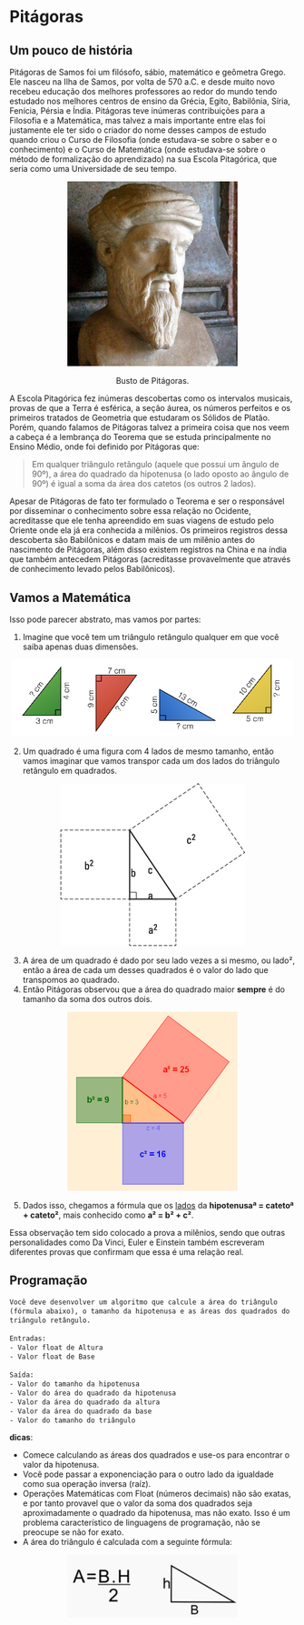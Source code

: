 # Pitágoras

## Um pouco de história

Pitágoras de Samos foi um filósofo, sábio, matemático e geômetra Grego. Ele nasceu na Ilha de Samos, por volta de 570 a.C. e desde muito novo recebeu educação dos melhores professores ao redor do mundo tendo estudado nos melhores centros de ensino da Grécia, Egito, Babilônia, Síria, Fenícia,  Pérsia e Índia. Pitágoras teve inúmeras contribuições para a Filosofia e a Matemática, mas talvez a mais importante entre elas foi justamente ele ter sido o criador do nome desses campos de estudo quando criou o Curso de Filosofia (onde estudava-se sobre o saber e o conhecimento) e o Curso de Matemática (onde estudava-se sobre o método de formalização do aprendizado) na sua Escola Pitagórica, que seria como uma Universidade de seu tempo.

<p align="center">
    <img src="./img/busto.jpg" width="300">
    <p align="center">Busto de Pitágoras.</p>
</p>

A Escola Pitagórica fez inúmeras descobertas como os intervalos musicais, provas de que a Terra é esférica, a seção áurea, os números perfeitos e os primeiros tratados de Geometria que estudaram os Sólidos de Platão. Porém, quando falamos de Pitágoras talvez a primeira coisa que nos veem a cabeça é a lembrança do Teorema que se estuda principalmente no Ensino Médio, onde foi definido por Pitágoras que:

> Em qualquer triângulo retângulo (aquele que possui um ângulo de 90º), a área do quadrado da hipotenusa (o lado oposto ao ângulo de 90º) é igual a soma da área dos catetos (os outros 2 lados).

Apesar de Pitágoras de fato ter formulado o Teorema e ser o responsável por disseminar o conhecimento sobre essa relação no Ocidente, acreditasse que ele tenha apreendido em suas viagens de estudo pelo Oriente onde ela já era conhecida a milênios. Os primeiros registros dessa descoberta são Babilônicos e datam mais de um milênio antes do nascimento de Pitágoras, além disso existem registros na China e na índia que também antecedem Pitágoras (acreditasse provavelmente que através de conhecimento levado pelos Babilônicos).

## Vamos a Matemática

Isso pode parecer abstrato, mas vamos por partes:

1. Imagine que você tem um triângulo retângulo qualquer em que você saiba apenas duas dimensões.

<p align="center">
    <img src="./img/t_retangulo.png">
</p>

2. Um quadrado é uma figura com 4 lados de mesmo tamanho, então vamos imaginar que vamos transpor cada um dos lados do triângulo retângulo em quadrados.

<p align="center">
    <img src="./img/quadrados.png">
</p>
   
3. A área de um quadrado é dado por seu lado vezes a si mesmo, ou lado², então a área de cada um desses quadrados é o valor do lado que transpomos ao quadrado.
4. Então Pitágoras observou que a área do quadrado maior **sempre** é do tamanho da soma dos outros dois.

<p align="center">
    <img src="./img/areas.png" width="300">
</p>

5. Dados isso, chegamos a fórmula que os <u>lados</u> da **hipotenusaª = catetoª + cateto²**, mais conhecido como **a² = b² + c²**.  

Essa observação tem sido colocado a prova a milênios, sendo que outras personalidades como Da Vinci, Euler e Einstein também escreveram diferentes provas que confirmam que essa é uma relação real.

## Programação

```
Você deve desenvolver um algoritmo que calcule a área do triângulo (fórmula abaixo), o tamanho da hipotenusa e as áreas dos quadrados do triângulo retângulo.

Entradas:
- Valor float de Altura
- Valor float de Base

Saída:
- Valor do tamanho da hipotenusa
- Valor do área do quadrado da hipotenusa
- Valor da área do quadrado da altura
- Valor da área do quadrado da base
- Valor do tamanho do triângulo
``` 

**dicas**:
- Comece calculando as áreas dos quadrados e use-os para encontrar o valor da hipotenusa.
- Você pode passar a exponenciação para o outro lado da igualdade como sua operação inversa (raíz).
- Operações Matemáticas com Float (números decimais) não são exatas, e por tanto provavel que o valor da soma dos quadrados seja aproximadamente o quadrado da hipotenusa, mas não exato. Isso é um problema característico de linguagens de programação, não se preocupe se não for exato.
- A área do triângulo é calculada com a seguinte fórmula:

<p align="center">
    <img src="./img/area_triangulo.png" width="300">
</p>
